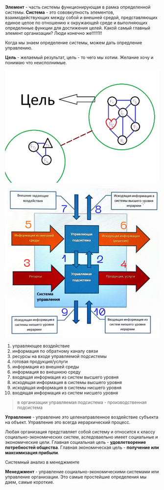 **Элемент** - часть системы функционирующая в рамка определенной системы.
**Система**	- это сововкупность элементов, взаимодействующих между собой и внешней средой, представляющих единое целое по отношению к окружающей среде и выполняющих определнные функции для достижения целей.
Какой самый главный элемент организации? Люди конечно же!!!!!1!!

Когда  мы знаем определение системы, можем дать опредление управлению.

**Цель** - желаемый результат, цель - то чего мы хотим. 
Желание хочу и понимаю что неисполнимые.

![схема системы](Sistema.jpg)

![схема управления](SU_OU.png)

1.   управляющее воздействие
2.   информация по обратному каналу связи
3.   ресурсы на входе управляемой подсистемы
4.   готовая продукция/услуги
5.   информация из внешней среды
6.   информация во внешнюю среду
7.   входящая информация из систем высшего уровня
8.   исходящая информация в системы высшего уровня
9.   исходящая информация в системы нисшего уровня
10.  входящая информация из систем нисшего уровня

> в организации управляемая подсистема - производственная подсистема


**Управление** - управление это целенаправленное воздействие субъекта на объект. Управление это всегда иерархический процесс.

Любая организация представляет собой систему и относится к классу социально-экономических систем, аследоваельно имеет социальные и экономические цели. Главная социальная цель - **удовлетворение потребностей общества**. Главная экономическая цель - **получение или максимизация прибыли**.

Системный анализ в менеджменте

**Менеджмент** - управление социально-экономическими системами или управление организации. Это самые простейшие определения мы даем, самые короткие.

